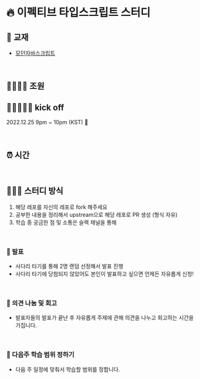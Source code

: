 # 🔥 이펙티브 타입스크립트 스터디

## 📖 교재

- [모던자바스크립트](http://www.yes24.com/Product/Goods/92742567)

<br>

## 👨‍👩‍👦‍👦 조원




## 🏃🏽‍♀️🏃‍♂️ kick off

2022.12.25 9pm ~ 10pm (KST) 🎄

<br>

## ⏰ 시간


<br>

## 👩🏻‍💻 스터디 방식

1. 해당 레포를 자신의 레포로 fork 해주세요
2. 공부한 내용을 정리해서 upstream으로 해당 레포로 PR 생성 (형식 자유)
3. 학습 중 궁금한 점 및 소통은 슬랙 채널을 통해

<br>

### 💬 발표

- 사다리 타기를 통해 2명 랜덤 선정해서 발표 진행
- 사다리 타기에 당첨되지 않았어도 본인이 발표하고 싶으면 언제든 자유롭게 신청!

<br>

### 🤔 의견 나눔 및 회고

- 발표자들의 발표가 끝난 후 자유롭게 주제에 관해 의견을 나누고 회고하는 시간을 가집니다.

<br>

### 🎯 다음주 학습 범위 정하기

- 다음 주 일정에 맞춰서 학습할 범위를 정합니다.
